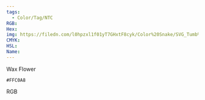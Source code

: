 ```yaml
---
tags:
  - Color/Tag/NTC
RGB:
Hex:
img: https://filedn.com/l0hpzxl1f01yT7GHxtF8cyk/Color%20Snake/SVG_Tumb%20Mass%20No%20Name/FFC0A8.svg
CMYK:
HSL:
Name:
---
```

Wax Flower
```palette
#FFC0A8
```
RGB
